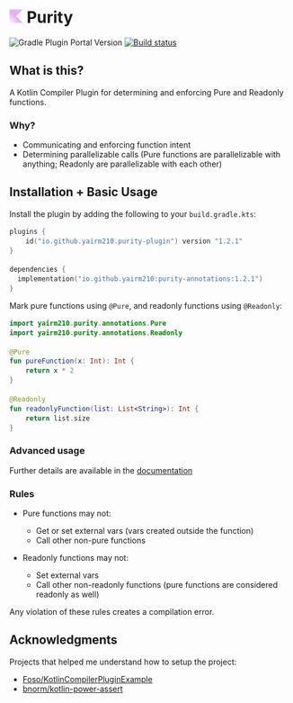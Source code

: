 #  <img src="docs/img/Purity.svg" width="24"> Purity

![Gradle Plugin Portal Version](https://img.shields.io/gradle-plugin-portal/v/io.github.yairm210.purity-plugin)
[![Build status](https://github.com/yairm210/Purity/actions/workflows/gradle.yml/badge.svg)](https://github.com/yairm210/Purity/actions/workflows/gradle.yml)

## What is this?

A Kotlin Compiler Plugin for determining and enforcing Pure and Readonly functions.

### Why?

- Communicating and enforcing function intent
- Determining parallelizable calls (Pure functions are parallelizable with anything; Readonly are parallelizable with each other)

## Installation + Basic Usage

Install the plugin by adding the following to your `build.gradle.kts`:

```kotlin
plugins {
    id("io.github.yairm210.purity-plugin") version "1.2.1"
}

dependencies {
  implementation("io.github.yairm210:purity-annotations:1.2.1")
}
```


Mark pure functions using `@Pure`, and readonly functions using `@Readonly`:

```kotlin
import yairm210.purity.annotations.Pure
import yairm210.purity.annotations.Readonly

@Pure
fun pureFunction(x: Int): Int {
    return x * 2
}

@Readonly
fun readonlyFunction(list: List<String>): Int {
    return list.size
}
```

### Advanced usage

Further details are available in the [documentation](https://yairm210.github.io/Purity/usage/advanced-usage/)

### Rules

- Pure functions may not:
  - Get or set external vars (vars created outside the function)
  - Call other non-pure functions

- Readonly functions may not:
  - Set external vars
  - Call other non-readonly functions (pure functions are considered readonly as well)

Any violation of these rules creates a compilation error.

## Acknowledgments

Projects that helped me understand how to setup the project:
* [Foso/KotlinCompilerPluginExample](https://github.com/Foso/KotlinCompilerPluginExample)
* [bnorm/kotlin-power-assert](https://github.com/bnorm/kotlin-power-assert)
